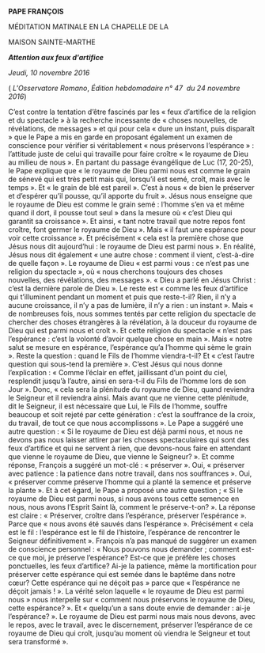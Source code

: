**PAPE FRANÇOIS**

MÉDITATION MATINALE EN LA CHAPELLE DE LA

MAISON SAINTE-MARTHE

***Attention aux feux d'artifice***

*Jeudi, 10 novembre 2016*

( *L'Osservatore Romano*, *Édition hebdomadaire n° 47  du 24 novembre 2016*)

C’est contre la tentation d’être fascinés par les « feux d’artifice de la religion et du spectacle » à la recherche incessante de « choses nouvelles, de révélations, de messages » et qui pour cela « dure un instant, puis disparaît » que le Pape a mis en garde en proposant également un examen de conscience pour vérifier si véritablement « nous préservons l’espérance » : l’attitude juste de celui qui travaille pour faire croître « le royaume de Dieu au milieu de nous ». En partant du passage évangélique de Luc (17, 20-25), le Pape explique que « le royaume de Dieu parmi nous est comme le grain de sénevé qui est très petit mais qui, lorsqu’il est semé, croît, mais avec le temps ». Et « le grain de blé est pareil ». C’est à nous « de bien le préserver et d’espérer qu’il pousse, qu’il apporte du fruit ». Jésus nous enseigne que le royaume de Dieu est comme le grain semé : l’homme s’en va et même quand il dort, il pousse tout seul » dans la mesure où « c’est Dieu qui garantit sa croissance ». Et ainsi, « tant notre travail que notre repos font croître, font germer le royaume de Dieu ». Mais « il faut une espérance pour voir cette croissance ». Et précisément « cela est la première chose que Jésus nous dit aujourd’hui : le royaume de Dieu est parmi nous ». En réalité, Jésus nous dit également « une autre chose : comment il vient, c’est-à-dire de quelle façon ». Le royaume de Dieu « est parmi vous : ce n’est pas une religion du spectacle », où « nous cherchons toujours des choses nouvelles, des révélations, des messages ». « Dieu a parlé en Jésus Christ : c’est la dernière parole de Dieu ». Le reste est « comme les feux d’artifice qui t’illuminent pendant un moment et puis que reste-t-il? Rien, il n’y a aucune croissance, il n’y a pas de lumière, il n’y a rien : un instant ». Mais « de nombreuses fois, nous sommes tentés par cette religion du spectacle de chercher des choses étrangères à la révélation, à la douceur du royaume de Dieu qui est parmi nous et croît ». Et cette religion du spectacle « n’est pas l’espérance : c’est la volonté d’avoir quelque chose en main ». Mais « notre salut se mesure en espérance, l’espérance qu’a l’homme qui sème le grain ». Reste la question : quand le Fils de l’homme viendra-t-il? Et « c’est l’autre question qui sous-tend la première ». C’est Jésus qui nous donne l’explication : « Comme l’éclair en effet, jaillissant d’un point du ciel, resplendit jusqu’à l’autre, ainsi en sera-t-il du Fils de l’homme lors de son Jour ». Donc, « cela sera la plénitude du royaume de Dieu, quand reviendra le Seigneur et il reviendra ainsi. Mais avant que ne vienne cette plénitude, dit le Seigneur, il est nécessaire que Lui, le Fils de l’homme, souffre beaucoup et soit rejeté par cette génération : c’est la souffrance de la croix, du travail, de tout ce que nous accomplissons ». Le Pape a suggéré une autre question : « Si le royaume de Dieu est déjà parmi nous, et nous ne devons pas nous laisser attirer par les choses spectaculaires qui sont des feux d’artifice et qui ne servent à rien, que devons-nous faire en attendant que vienne le royaume de Dieu, que vienne le Seigneur? ». Et comme réponse, François a suggéré un mot-clé : « préserver ». Oui, « préserver avec patience : la patience dans notre travail, dans nos souffrances ». Oui, « préserver comme préserve l’homme qui a planté la semence et préserve la plante ». Et à cet égard, le Pape a proposé une autre question ; « Si le royaume de Dieu est parmi nous, si nous avons tous cette semence en nous, nous avons l’Esprit Saint là, comment le préserve-t-on? ». La réponse est claire : « Préserver, croître dans l’espérance, préserver l’espérance ». Parce que « nous avons été sauvés dans l’espérance ». Précisément « cela est le fil : l’espérance est le fil de l’histoire, l’espérance de rencontrer le Seigneur définitivement ». François n’a pas manqué de suggérer un examen de conscience personnel : « Nous pouvons nous demander ; comment est-ce que moi, je préserve l’espérance? Est-ce que je préfère les choses ponctuelles, les feux d’artifice? Ai-je la patience, même la mortification pour préserver cette espérance qui est semée dans le baptême dans notre cœur? Cette espérance qui ne déçoit pas » parce que « l’espérance ne déçoit jamais ! ». La vérité selon laquelle « le royaume de Dieu est parmi nous » nous interpelle sur « comment nous préservons le royaume de Dieu, cette espérance? ». Et « quelqu’un a sans doute envie de demander : ai-je l’espérance? ». Le royaume de Dieu est parmi nous mais nous devons, avec le repos, avec le travail, avec le discernement, préserver l’espérance de ce royaume de Dieu qui croît, jusqu’au moment où viendra le Seigneur et tout sera transformé ».